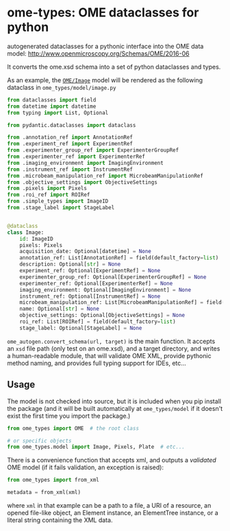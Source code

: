 # ome-types: OME dataclasses for python

autogenerated dataclasses for a pythonic interface into the OME data model:
http://www.openmicroscopy.org/Schemas/OME/2016-06

It converts the ome.xsd schema into a set of python dataclasses and types.

As an example, the
[`OME/Image`](https://www.openmicroscopy.org/Schemas/Documentation/Generated/OME-2016-06/ome.html)
model will be rendered as the following dataclass in `ome_types/model/image.py`

```python
from dataclasses import field
from datetime import datetime
from typing import List, Optional

from pydantic.dataclasses import dataclass

from .annotation_ref import AnnotationRef
from .experiment_ref import ExperimentRef
from .experimenter_group_ref import ExperimenterGroupRef
from .experimenter_ref import ExperimenterRef
from .imaging_environment import ImagingEnvironment
from .instrument_ref import InstrumentRef
from .microbeam_manipulation_ref import MicrobeamManipulationRef
from .objective_settings import ObjectiveSettings
from .pixels import Pixels
from .roi_ref import ROIRef
from .simple_types import ImageID
from .stage_label import StageLabel


@dataclass
class Image:
    id: ImageID
    pixels: Pixels
    acquisition_date: Optional[datetime] = None
    annotation_ref: List[AnnotationRef] = field(default_factory=list)
    description: Optional[str] = None
    experiment_ref: Optional[ExperimentRef] = None
    experimenter_group_ref: Optional[ExperimenterGroupRef] = None
    experimenter_ref: Optional[ExperimenterRef] = None
    imaging_environment: Optional[ImagingEnvironment] = None
    instrument_ref: Optional[InstrumentRef] = None
    microbeam_manipulation_ref: List[MicrobeamManipulationRef] = field(default_factory=list)
    name: Optional[str] = None
    objective_settings: Optional[ObjectiveSettings] = None
    roi_ref: List[ROIRef] = field(default_factory=list)
    stage_label: Optional[StageLabel] = None
```


`ome_autogen.convert_schema(url, target)` is the main function.  It accepts an
`xsd` file path (only test on an ome.xsd), and a target directory, and writes a
human-readable module, that will validate OME XML, provide pythonic method
naming, and provides full typing support for IDEs, etc...


## Usage

The model is not checked into source, but it is included when you pip install
the package (and it will be built automatically at `ome_types/model` if it
doesn't exist the first time you import the package.)

```python
from ome_types import OME  # the root class

# or specific objects
from ome_types.model import Image, Pixels, Plate  # etc...
```

There is a convenience function that accepts xml, and outputs a *validated* OME model
(if it fails validation, an exception is raised):

```python
from ome_types import from_xml

metadata = from_xml(xml)
```

where `xml` in that example can be a path to a file, a URI of a
resource, an opened file-like object, an Element instance, an ElementTree
instance, or a literal string containing the XML data.

